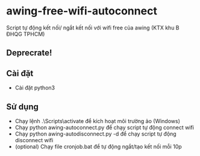 # awing-free-wifi-autoconnect
 Script tự động kết nối/ ngắt kết nối với wifi free của awing (KTX khu B ĐHQG TPHCM)

 ## Deprecrate!

## Cài đặt
- Cài đặt python3

## Sử dụng
- Chạy lệnh .\Scripts\activate để kích hoạt môi trường ảo (Windows)
- Chạy python awing-autoconnect.py để chạy script tự động connect wifi
- Chạy python awing-autodisconnect.py -d để chạy script tự động disconnect wifi
- (optional) Chạy file cronjob.bat để tự động ngắt/tạo kết nối mỗi 10p
